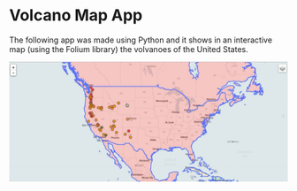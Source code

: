 # Volcano Map App

The following app was made using Python and it shows in an interactive map (using the Folium library) the volvanoes of the United States.

![GitHub Logo](https://github.com/rcideos/webMapApp/blob/master/volcano.jpg?raw=true)
